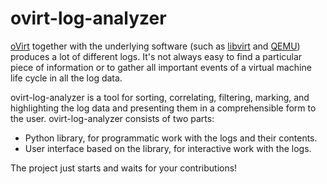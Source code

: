 # ovirt-log-analyzer

[oVirt](http://www.ovirt.org) together with the underlying software (such as
[libvirt](http://www.libvirt.org) and [QEMU](http://www.qemu-project.org))
produces a lot of different logs.  It's not always easy to find a particular
piece of information or to gather all important events of a virtual machine
life cycle in all the log data.

ovirt-log-analyzer is a tool for sorting, correlating, filtering, marking, and
highlighting the log data and presenting them in a comprehensible form to the
user.  ovirt-log-analyzer consists of two parts:

  * Python library, for programmatic work with the logs and their contents.
  * User interface based on the library, for interactive work with the logs.

The project just starts and waits for your contributions!
